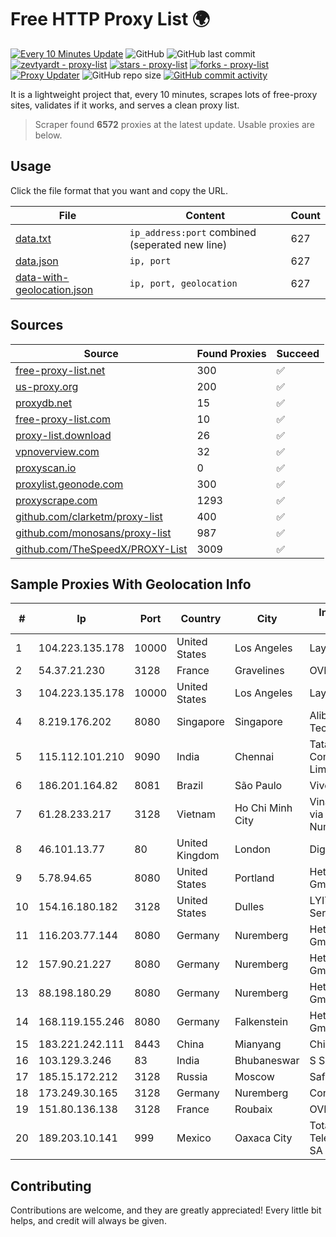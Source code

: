 
# Free HTTP Proxy List 🌍

[![Every 10 Minutes Update](https://github.com/mertguvencli/http-proxy-list/actions/workflows/main.yml/badge.svg?branch=main)](https://github.com/mertguvencli/http-proxy-list/actions/workflows/main.yml)
![GitHub](https://img.shields.io/github/license/mertguvencli/http-proxy-list)
![GitHub last commit](https://img.shields.io/github/last-commit/mertguvencli/http-proxy-list)
[![zevtyardt - proxy-list](https://img.shields.io/static/v1?label=zevtyardt&message=proxy-list&color=blue&logo=github)](https://github.com/zevtyardt/proxy-list "Go to GitHub repo")
[![stars - proxy-list](https://img.shields.io/github/stars/zevtyardt/proxy-list?style=social)](https://github.com/zevtyardt/proxy-list)
[![forks - proxy-list](https://img.shields.io/github/forks/zevtyardt/proxy-list?style=social)](https://github.com/zevtyardt/proxy-list)
[![Proxy Updater](https://github.com/zevtyardt/proxy-list/workflows/Proxy%20Updater/badge.svg)](https://github.com/zevtyardt/proxy-list/actions?query=workflow:"Proxy+Updater")
![GitHub repo size](https://img.shields.io/github/repo-size/zevtyardt/proxy-list)
[![GitHub commit activity](https://img.shields.io/github/commit-activity/m/zevtyardt/proxy-list?logo=commits)](https://github.com/zevtyardt/proxy-list/commits/main)

It is a lightweight project that, every 10 minutes, scrapes lots of free-proxy sites, validates if it works, and serves a clean proxy list.

> Scraper found **6572** proxies at the latest update. Usable proxies are below.

## Usage

Click the file format that you want and copy the URL.

|File|Content|Count|
|----|-------|-----|
|[data.txt](https://raw.githubusercontent.com/mertguvencli/http-proxy-list/main/proxy-list/data.txt)|`ip_address:port` combined (seperated new line)|627|
|[data.json](https://raw.githubusercontent.com/mertguvencli/http-proxy-list/main/proxy-list/data.json)|`ip, port`|627|
|[data-with-geolocation.json](https://raw.githubusercontent.com/mertguvencli/http-proxy-list/main/proxy-list/data-with-geolocation.json)|`ip, port, geolocation`|627|

## Sources

|Source|Found Proxies|Succeed|
|------|-------------|-------|
|[free-proxy-list.net](https://free-proxy-list.net)|300|✅|
|[us-proxy.org](https://www.us-proxy.org)|200|✅|
|[proxydb.net](http://proxydb.net)|15|✅|
|[free-proxy-list.com](https://free-proxy-list.com/?page=&port=&type%5B%5D=http&type%5B%5D=https&up_time=0&search=Search)|10|✅|
|[proxy-list.download](https://www.proxy-list.download/HTTP)|26|✅|
|[vpnoverview.com](https://vpnoverview.com/privacy/anonymous-browsing/free-proxy-servers)|32|✅|
|[proxyscan.io](https://www.proxyscan.io)|0|✅|
|[proxylist.geonode.com](https://proxylist.geonode.com/api/proxy-list?limit=300&page=1&sort_by=lastChecked&sort_type=desc&protocols=http,https)|300|✅|
|[proxyscrape.com](https://api.proxyscrape.com/v2/?request=displayproxies&protocol=http&timeout=10000&country=all&ssl=all&anonymity=all)|1293|✅|
|[github.com/clarketm/proxy-list](https://raw.githubusercontent.com/clarketm/proxy-list/master/proxy-list-raw.txt)|400|✅|
|[github.com/monosans/proxy-list](https://raw.githubusercontent.com/monosans/proxy-list/main/proxies/http.txt)|987|✅|
|[github.com/TheSpeedX/PROXY-List](https://raw.githubusercontent.com/TheSpeedX/PROXY-List/master/http.txt)|3009|✅|


## Sample Proxies With Geolocation Info

|#|Ip|Port|Country|City|Internet Service Provider|
|-|--|----|-------|----|-------------------------|
|1|104.223.135.178|10000|United States|Los Angeles|LayerHost|
|2|54.37.21.230|3128|France|Gravelines|OVH SAS|
|3|104.223.135.178|10000|United States|Los Angeles|LayerHost|
|4|8.219.176.202|8080|Singapore|Singapore|Alibaba (US) Technology Co., Ltd.|
|5|115.112.101.210|9090|India|Chennai|Tata Communications Limited|
|6|186.201.164.82|8081|Brazil|São Paulo|Vivo|
|7|61.28.233.217|3128|Vietnam|Ho Chi Minh City|Vinadata broadcast via vinagame AS Number|
|8|46.101.13.77|80|United Kingdom|London|DigitalOcean, LLC|
|9|5.78.94.65|8080|United States|Portland|Hetzner Online GmbH|
|10|154.16.180.182|3128|United States|Dulles|LYIT Internet Services|
|11|116.203.77.144|8080|Germany|Nuremberg|Hetzner Online GmbH|
|12|157.90.21.227|8080|Germany|Nuremberg|Hetzner Online GmbH|
|13|88.198.180.29|8080|Germany|Nuremberg|Hetzner Online GmbH|
|14|168.119.155.246|8080|Germany|Falkenstein|Hetzner Online GmbH|
|15|183.221.242.111|8443|China|Mianyang|China Mobile|
|16|103.129.3.246|83|India|Bhubaneswar|S S Cablenet|
|17|185.15.172.212|3128|Russia|Moscow|SafeData LLC|
|18|173.249.30.165|3128|Germany|Nuremberg|Contabo GmbH|
|19|151.80.136.138|3128|France|Roubaix|OVH SAS|
|20|189.203.10.141|999|Mexico|Oaxaca City|Total Play Telecomunicaciones SA De CV|



## Contributing

Contributions are welcome, and they are greatly appreciated! Every
little bit helps, and credit will always be given.

